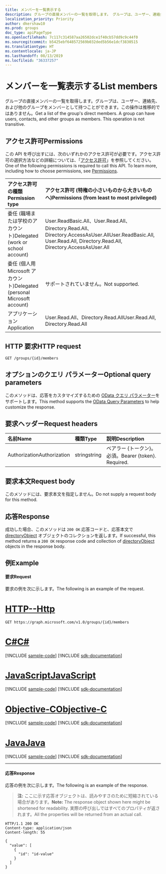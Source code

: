 ```yaml
---
title: メンバーを一覧表示する
description: グループの直接メンバーの一覧を取得します。 グループは、ユーザー、連絡先、および他のグループをメンバーとして持つことができます。
localization_priority: Priority
author: dkershaw10
ms.prod: groups
doc_type: apiPageType
ms.openlocfilehash: 7c117c314587aa26502dce1f40cb57dd9c9c44f0
ms.sourcegitcommit: b5425ebf648572569b032ded5b56e1dcf3830515
ms.translationtype: HT
ms.contentlocale: ja-JP
ms.lasthandoff: 08/13/2019
ms.locfileid: "36337257"
---
```

# <a name="list-members"></a><span data-ttu-id="df1c2-104">メンバーを一覧表示する</span><span class="sxs-lookup"><span data-stu-id="df1c2-104">List members</span></span>
<span data-ttu-id="df1c2-p102">グループの直接メンバーの一覧を取得します。グループは、ユーザー、連絡先、および他のグループをメンバーとして持つことができます。この操作は推移的ではありません。</span><span class="sxs-lookup"><span data-stu-id="df1c2-p102">Get a list of the group's direct members. A group can have users, contacts, and other groups as members. This operation is not transitive.</span></span>

## <a name="permissions"></a><span data-ttu-id="df1c2-108">アクセス許可</span><span class="sxs-lookup"><span data-stu-id="df1c2-108">Permissions</span></span>
<span data-ttu-id="df1c2-p103">この API を呼び出すには、次のいずれかのアクセス許可が必要です。アクセス許可の選択方法などの詳細については、「[アクセス許可](/graph/permissions-reference)」を参照してください。</span><span class="sxs-lookup"><span data-stu-id="df1c2-p103">One of the following permissions is required to call this API. To learn more, including how to choose permissions, see [Permissions](/graph/permissions-reference).</span></span>

|<span data-ttu-id="df1c2-111">アクセス許可の種類</span><span class="sxs-lookup"><span data-stu-id="df1c2-111">Permission type</span></span>      | <span data-ttu-id="df1c2-112">アクセス許可 (特権の小さいものから大きいものへ)</span><span class="sxs-lookup"><span data-stu-id="df1c2-112">Permissions (from least to most privileged)</span></span>              |
|:--------------------|:---------------------------------------------------------|
|<span data-ttu-id="df1c2-113">委任 (職場または学校のアカウント)</span><span class="sxs-lookup"><span data-stu-id="df1c2-113">Delegated (work or school account)</span></span> | <span data-ttu-id="df1c2-114">User.ReadBasic.All、User.Read.All、Directory.Read.All、Directory.AccessAsUser.All</span><span class="sxs-lookup"><span data-stu-id="df1c2-114">User.ReadBasic.All, User.Read.All, Directory.Read.All, Directory.AccessAsUser.All</span></span>   |
|<span data-ttu-id="df1c2-115">委任 (個人用 Microsoft アカウント)</span><span class="sxs-lookup"><span data-stu-id="df1c2-115">Delegated (personal Microsoft account)</span></span> | <span data-ttu-id="df1c2-116">サポートされていません。</span><span class="sxs-lookup"><span data-stu-id="df1c2-116">Not supported.</span></span>    |
|<span data-ttu-id="df1c2-117">アプリケーション</span><span class="sxs-lookup"><span data-stu-id="df1c2-117">Application</span></span> | <span data-ttu-id="df1c2-118">User.Read.All、Directory.Read.All</span><span class="sxs-lookup"><span data-stu-id="df1c2-118">User.Read.All, Directory.Read.All</span></span> |

## <a name="http-request"></a><span data-ttu-id="df1c2-119">HTTP 要求</span><span class="sxs-lookup"><span data-stu-id="df1c2-119">HTTP request</span></span>
<!-- { "blockType": "ignored" } -->
```http
GET /groups/{id}/members
```

## <a name="optional-query-parameters"></a><span data-ttu-id="df1c2-120">オプションのクエリ パラメーター</span><span class="sxs-lookup"><span data-stu-id="df1c2-120">Optional query parameters</span></span>
<span data-ttu-id="df1c2-121">このメソッドは、応答をカスタマイズするための [OData クエリ パラメーター](/graph/query-parameters)をサポートします。</span><span class="sxs-lookup"><span data-stu-id="df1c2-121">This method supports the [OData Query Parameters](/graph/query-parameters) to help customize the response.</span></span>

## <a name="request-headers"></a><span data-ttu-id="df1c2-122">要求ヘッダー</span><span class="sxs-lookup"><span data-stu-id="df1c2-122">Request headers</span></span>
| <span data-ttu-id="df1c2-123">名前</span><span class="sxs-lookup"><span data-stu-id="df1c2-123">Name</span></span>       | <span data-ttu-id="df1c2-124">種類</span><span class="sxs-lookup"><span data-stu-id="df1c2-124">Type</span></span> | <span data-ttu-id="df1c2-125">説明</span><span class="sxs-lookup"><span data-stu-id="df1c2-125">Description</span></span>|
|:-----------|:------|:----------|
| <span data-ttu-id="df1c2-126">Authorization</span><span class="sxs-lookup"><span data-stu-id="df1c2-126">Authorization</span></span>  | <span data-ttu-id="df1c2-127">string</span><span class="sxs-lookup"><span data-stu-id="df1c2-127">string</span></span>  | <span data-ttu-id="df1c2-p104">ベアラー {トークン}。必須。</span><span class="sxs-lookup"><span data-stu-id="df1c2-p104">Bearer {token}. Required.</span></span> |

## <a name="request-body"></a><span data-ttu-id="df1c2-130">要求本文</span><span class="sxs-lookup"><span data-stu-id="df1c2-130">Request body</span></span>
<span data-ttu-id="df1c2-131">このメソッドには、要求本文を指定しません。</span><span class="sxs-lookup"><span data-stu-id="df1c2-131">Do not supply a request body for this method.</span></span>

## <a name="response"></a><span data-ttu-id="df1c2-132">応答</span><span class="sxs-lookup"><span data-stu-id="df1c2-132">Response</span></span>
<span data-ttu-id="df1c2-133">成功した場合、このメソッドは `200 OK` 応答コードと、応答本文で [directoryObject](../resources/directoryobject.md) オブジェクトのコレクションを返します。</span><span class="sxs-lookup"><span data-stu-id="df1c2-133">If successful, this method returns a `200 OK` response code and collection of [directoryObject](../resources/directoryobject.md) objects in the response body.</span></span>

## <a name="example"></a><span data-ttu-id="df1c2-134">例</span><span class="sxs-lookup"><span data-stu-id="df1c2-134">Example</span></span>
#### <a name="request"></a><span data-ttu-id="df1c2-135">要求</span><span class="sxs-lookup"><span data-stu-id="df1c2-135">Request</span></span>
<span data-ttu-id="df1c2-136">要求の例を次に示します。</span><span class="sxs-lookup"><span data-stu-id="df1c2-136">The following is an example of the request.</span></span>

# <a name="httptabhttp"></a>[<span data-ttu-id="df1c2-137">HTTP</span><span class="sxs-lookup"><span data-stu-id="df1c2-137">--Http</span></span>](#tab/http)
<!-- {
  "blockType": "request",
  "name": "get_members"
}-->
```http
GET https://graph.microsoft.com/v1.0/groups/{id}/members
```
# <a name="ctabcsharp"></a>[<span data-ttu-id="df1c2-138">C#</span><span class="sxs-lookup"><span data-stu-id="df1c2-138">C#</span></span>](#tab/csharp)
[!INCLUDE [sample-code](../includes/snippets/csharp/get-members-csharp-snippets.md)]
[!INCLUDE [sdk-documentation](../includes/snippets/snippets-sdk-documentation-link.md)]

# <a name="javascripttabjavascript"></a>[<span data-ttu-id="df1c2-139">JavaScript</span><span class="sxs-lookup"><span data-stu-id="df1c2-139">JavaScript</span></span>](#tab/javascript)
[!INCLUDE [sample-code](../includes/snippets/javascript/get-members-javascript-snippets.md)]
[!INCLUDE [sdk-documentation](../includes/snippets/snippets-sdk-documentation-link.md)]

# <a name="objective-ctabobjc"></a>[<span data-ttu-id="df1c2-140">Objective-C</span><span class="sxs-lookup"><span data-stu-id="df1c2-140">Objective-C</span></span>](#tab/objc)
[!INCLUDE [sample-code](../includes/snippets/objc/get-members-objc-snippets.md)]
[!INCLUDE [sdk-documentation](../includes/snippets/snippets-sdk-documentation-link.md)]

# <a name="javatabjava"></a>[<span data-ttu-id="df1c2-141">Java</span><span class="sxs-lookup"><span data-stu-id="df1c2-141">Java</span></span>](#tab/java)
[!INCLUDE [sample-code](../includes/snippets/java/get-members-java-snippets.md)]
[!INCLUDE [sdk-documentation](../includes/snippets/snippets-sdk-documentation-link.md)]

---


#### <a name="response"></a><span data-ttu-id="df1c2-142">応答</span><span class="sxs-lookup"><span data-stu-id="df1c2-142">Response</span></span>
<span data-ttu-id="df1c2-143">応答の例を次に示します。</span><span class="sxs-lookup"><span data-stu-id="df1c2-143">The following is an example of the response.</span></span>
><span data-ttu-id="df1c2-144">**注:** ここに示す応答オブジェクトは、読みやすさのために短縮されている場合があります。</span><span class="sxs-lookup"><span data-stu-id="df1c2-144">**Note:** The response object shown here might be shortened for readability.</span></span> <span data-ttu-id="df1c2-145">実際の呼び出しではすべてのプロパティが返されます。</span><span class="sxs-lookup"><span data-stu-id="df1c2-145">All the properties will be returned from an actual call.</span></span>
<!-- {
  "blockType": "response",
  "truncated": true,
  "@odata.type": "microsoft.graph.directoryObject",
  "isCollection": true
} -->
```http
HTTP/1.1 200 OK
Content-type: application/json
Content-length: 55

{
  "value": [
    {
      "id": "id-value"
    }
  ]
}
```

<!-- uuid: 8fcb5dbc-d5aa-4681-8e31-b001d5168d79
2015-10-25 14:57:30 UTC -->
<!-- {
  "type": "#page.annotation",
  "description": "List members",
  "keywords": "",
  "section": "documentation",
  "tocPath": "",
  "suppressions": [
  ]
}-->
